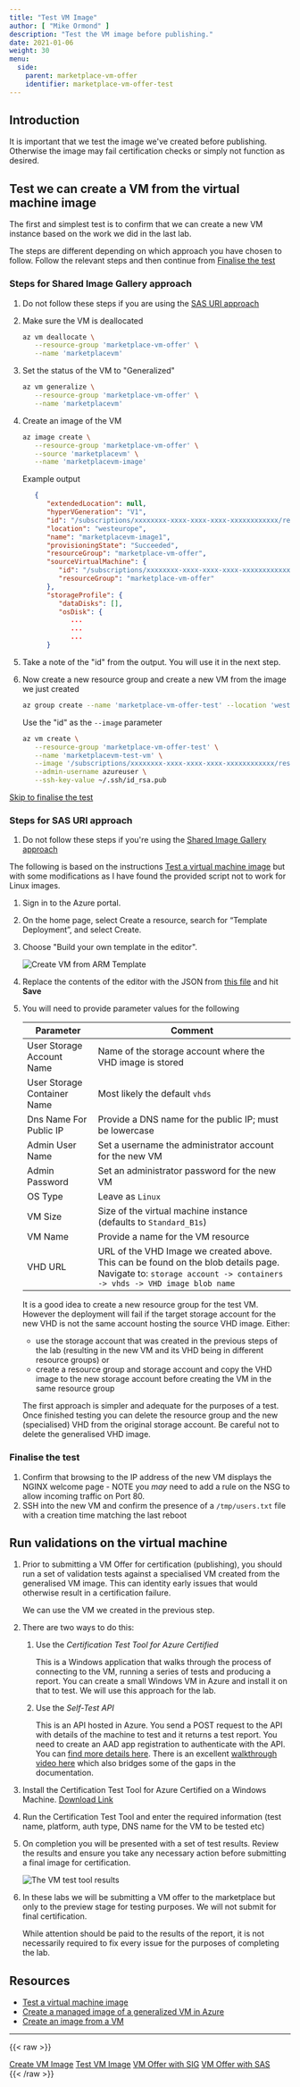 ```yaml
---
title: "Test VM Image"
author: [ "Mike Ormond" ]
description: "Test the VM image before publishing."
date: 2021-01-06
weight: 30
menu:
  side:
    parent: marketplace-vm-offer
    identifier: marketplace-vm-offer-test
---
```


## Introduction

It is important that we test the image we've created before publishing. Otherwise the image may fail certification checks or simply not function as desired.

## Test we can create a VM from the virtual machine image

The first and simplest test is to confirm that we can create a new VM instance based on the work we did in the last lab.

The steps are different depending on which approach you have chosen to follow. Follow the relevant steps and then continue from [Finalise the test](#finalise-the-test)

### Steps for Shared Image Gallery approach

1. Do not follow these steps if you are using the [SAS URI approach](#use-sas-uri-approach)

1. Make sure the VM is deallocated

   ```bash
   az vm deallocate \
      --resource-group 'marketplace-vm-offer' \
      --name 'marketplacevm'
   ```

1. Set the status of the VM to "Generalized"

   ```bash
   az vm generalize \
      --resource-group 'marketplace-vm-offer' \
      --name 'marketplacevm'
   ```

1. Create an image of the VM

   ```bash
   az image create \
      --resource-group 'marketplace-vm-offer' \
      --source 'marketplacevm' \
      --name 'marketplacevm-image'
   ```

   Example output

   ```json
      {
         "extendedLocation": null,
         "hyperVGeneration": "V1",
         "id": "/subscriptions/xxxxxxxx-xxxx-xxxx-xxxx-xxxxxxxxxxxx/resourceGroups/marketplace-vm-offer/providers/Microsoft.Compute/images/marketplacevm-image",
         "location": "westeurope",
         "name": "marketplacevm-image1",
         "provisioningState": "Succeeded",
         "resourceGroup": "marketplace-vm-offer",
         "sourceVirtualMachine": {
            "id": "/subscriptions/xxxxxxxx-xxxx-xxxx-xxxx-xxxxxxxxxxxx/resourceGroups/marketplace-vm-offer/providers/Microsoft.Compute/virtualMachines/marketplacevm",
            "resourceGroup": "marketplace-vm-offer"
         },
         "storageProfile": {
            "dataDisks": [],
            "osDisk": {
               ...
               ...
               ...
         }
   ```

1. Take a note of the "id" from the output. You will use it in the next step.

1. Now create a new resource group and create a new VM from the image we just created

   ```bash
   az group create --name 'marketplace-vm-offer-test' --location 'westeurope'
   ```

   Use the "id" as the `--image` parameter

   ```bash
   az vm create \
      --resource-group 'marketplace-vm-offer-test' \
      --name 'marketplacevm-test-vm' \
      --image '/subscriptions/xxxxxxxx-xxxx-xxxx-xxxx-xxxxxxxxxxxx/resourceGroups/marketplace-vm-offer/providers/Microsoft.Compute/images/marketplacevm-image' \
      --admin-username azureuser \
      --ssh-key-value ~/.ssh/id_rsa.pub

   ```

[Skip to finalise the test](#finalise-the-test)

### Steps for SAS URI approach

1. Do not follow these steps if you're using the [Shared Image Gallery approach](#use-shared-image-gallery-approach)

The following is based on the instructions [Test a virtual machine image](https://docs.microsoft.com/azure/marketplace/azure-vm-image-test) but with some modifications as I have found the provided script not to work for Linux images.

1. Sign in to the Azure portal.
1. On the home page, select Create a resource, search for “Template Deployment”, and select Create.
1. Choose "Build your own template in the editor".

   ![Create VM from ARM Template](/marketplace/_images/create-from-template.png)

1. Replace the contents of the editor with the JSON from [this file](../../_scripts/deploy-user-provided-image.json) and hit **Save**
1. You will need to provide parameter values for the following

   Parameter | Comment
   --- | ---
   User Storage Account Name | Name of the storage account where the VHD image is stored
   User Storage Container Name | Most likely the default `vhds`
   Dns Name For Public IP | Provide a DNS name for the public IP; must be lowercase
   Admin User Name | Set a username the administrator account for the new VM
   Admin Password | Set an administrator password for the new VM
   OS Type | Leave as `Linux`
   VM Size | Size of the virtual machine instance (defaults to `Standard_B1s`)
   VM Name | Provide a name for the VM resource
   VHD URL | URL of the VHD Image we created above. This can be found on the blob details page. Navigate to: `storage account -> containers -> vhds -> VHD image blob name`

   It is a good idea to create a new resource group for the test VM. However the deployment will fail if the target storage account for the new VHD is not the same account hosting the source VHD image. Either:
   * use the storage account that was created in the previous steps of the lab (resulting in the new VM and its VHD being in different resource groups) or
   * create a resource group and storage account and copy the VHD image to the new storage account before creating the VM in the same resource group

   The first approach is simpler and adequate for the purposes of a test. Once finished testing you can delete the resource group and the new (specialised) VHD from the original storage account. Be careful not to delete the generalised VHD image.

### Finalise the test

 1. Confirm that browsing to the IP address of the new VM displays the NGINX welcome page - NOTE you *may* need to add a rule on the NSG to allow incoming traffic on Port 80.
 2. SSH into the new VM and confirm the presence of a `/tmp/users.txt` file with a creation time matching the last reboot

## Run validations on the virtual machine

1. Prior to submitting a VM Offer for certification (publishing), you should run a set of validation tests against a specialised VM created from the generalised VM image. This can identity early issues that would otherwise result in a certification failure.

   We can use the VM we created in the previous step.

1. There are two ways to do this:
   1. Use the *Certification Test Tool for Azure Certified*

      This is a Windows application that walks through the process of connecting to the VM, running a series of tests and producing a report. You can create a small Windows VM in Azure and install it on that to test. We will use this approach for the lab.
   2. Use the *Self-Test API*

      This is an API hosted in Azure. You send a POST request to the API with details of the machine to test and it returns a test report. You need to create an AAD app registration to authenticate with the API. You can [find more details here](https://docs.microsoft.com/azure/marketplace/azure-vm-image-test#how-to-use-powershell-to-consume-the-self-test-api). There is an excellent [walkthrough video here](https://arsenvlad.medium.com/using-self-test-api-to-validate-vm-images-for-publishing-in-azure-marketplace-e7ac2e0b4d6e) which also bridges some of the gaps in the documentation.

1. Install the Certification Test Tool for Azure Certified on a Windows Machine. [Download Link](https://www.microsoft.com/download/details.aspx?id=44299)
1. Run the Certification Test Tool and enter the required information (test name, platform, auth type, DNS name for the VM to be tested etc)
1. On completion you will be presented with a set of test results. Review the results and ensure you take any necessary action before submitting a final image for certification.

   ![The VM test tool results](/marketplace/_images/vm-test-tool.png)

1. In these labs we will be submitting a VM offer to the marketplace but only to the preview stage for testing purposes. We will not submit for final certification.

   While attention should be paid to the results of the report, it is not necessarily required to fix every issue for the purposes of completing the lab.

## Resources

* [Test a virtual machine image](https://docs.microsoft.com/azure/marketplace/azure-vm-image-test)
* [Create a managed image of a generalized VM in Azure](https://docs.microsoft.com/azure/virtual-machines/windows/capture-image-resource)
* [Create an image from a VM](https://docs.microsoft.com/azure/virtual-machines/image-version-vm-powershell)

---

{{< raw >}}
  <nav class="paginate-container" aria-label="Pagination">
    <div class="pagination">
      <a class="previous_page" rel="next" href="../vmoffer-vm" aria-label="Previous Page">Create VM Image</a>
      <!-- <span class="previous_page" aria-disabled="true">Previous</span> -->
      <a class="text-gray-light" href="." aria-label="Top">Test VM Image</a>
      <a class="next_page" rel="next" href="../vmoffer-sig" aria-label="Next Page">VM Offer with SIG</a>
      <a class="next_page" rel="next" href="../vmoffer-sas" aria-label="Next Page">VM Offer with SAS</a>
      <!-- <span class="next_page" aria-disabled="true">Next</span> -->
    </div>
  </nav>
{{< /raw >}}
